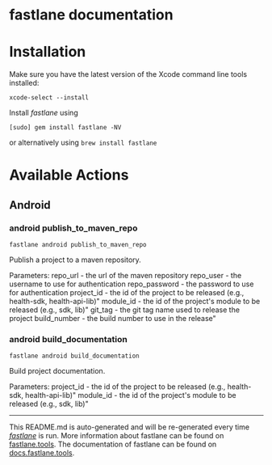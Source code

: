 fastlane documentation
================
# Installation

Make sure you have the latest version of the Xcode command line tools installed:

```
xcode-select --install
```

Install _fastlane_ using
```
[sudo] gem install fastlane -NV
```
or alternatively using `brew install fastlane`

# Available Actions
## Android
### android publish_to_maven_repo
```
fastlane android publish_to_maven_repo
```
Publish a project to a maven repository.

Parameters:
  repo_url      - the url of the maven repository
  repo_user     - the username to use for authentication
  repo_password - the password to use for authentication
  project_id    - the id of the project to be released (e.g., health-sdk, health-api-lib)"
  module_id     - the id of the project's module to be released (e.g., sdk, lib)"
  git_tag       - the git tag name used to release the project
  build_number  - the build number to use in the release"

### android build_documentation
```
fastlane android build_documentation
```
Build project documentation.

Parameters:
  project_id    - the id of the project to be released (e.g., health-sdk, health-api-lib)"
  module_id     - the id of the project's module to be released (e.g., sdk, lib)"


----

This README.md is auto-generated and will be re-generated every time [_fastlane_](https://fastlane.tools) is run.
More information about fastlane can be found on [fastlane.tools](https://fastlane.tools).
The documentation of fastlane can be found on [docs.fastlane.tools](https://docs.fastlane.tools).
